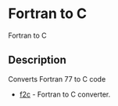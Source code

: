 # Fortran to C

Fortran to C

## Description

Converts Fortran 77 to C code

- [f2c](f2c.md) - Fortran to C converter.
